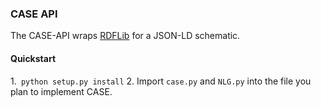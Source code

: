 ### CASE API
The CASE-API wraps [RDFLib](https://rdflib.readthedocs.io/en/stable/) for a JSON-LD
schematic. 


#### Quickstart
1.``` python setup.py install```
2. Import `case.py` and `NLG.py` into the file you plan to implement CASE.
